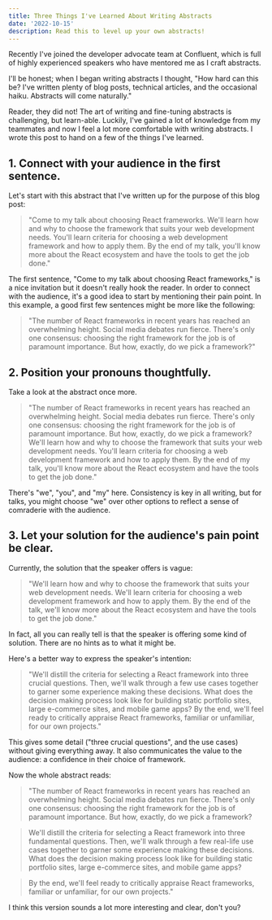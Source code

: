 ```yaml
---
title: Three Things I've Learned About Writing Abstracts
date: '2022-10-15'
description: Read this to level up your own abstracts!
---
```


Recently I've joined the developer advocate team at Confluent, which is full of highly experienced speakers who have mentored me as I craft abstracts.

I'll be honest; when I began writing abstracts I thought, "How hard can this be? I've written plenty of blog posts, technical articles, and the occasional haiku. Abstracts will come naturally."

Reader, they did not! The art of writing and fine-tuning abstracts is challenging, but learn-able. Luckily, I've gained a lot of knowledge from my teammates and now I feel a lot more comfortable with writing abstracts. I wrote this post to hand on a few of the things I've learned.  

## 1. Connect with your audience in the first sentence. 

Let's start with this abstract that I've written up for the purpose of this blog post: 

> "Come to my talk about choosing React frameworks. We'll learn how and why to choose the framework that suits your web development needs. You'll learn criteria for choosing a web development framework and how to apply them. By the end of my talk, you'll know more about the React ecosystem and have the tools to get the job done." 

The first sentence, "Come to my talk about choosing React frameworks," is a nice invitation but it doesn't really hook the reader. In order to connect with the audience, it's a good idea to start by mentioning their pain point. In this example, a good first few sentences might be more like the following:

> "The number of React frameworks in recent years has reached an overwhelming height. Social media debates run fierce. There's only one consensus: choosing the right framework for the job is of paramount importance. But how, exactly, do we pick a framework?" 


## 2. Position your pronouns thoughtfully. 

Take a look at the abstract once more. 

> "The number of React frameworks in recent years has reached an overwhelming height. Social media debates run fierce. There's only one consensus: choosing the right framework for the job is of paramount importance. But how, exactly, do we pick a framework? We'll learn how and why to choose the framework that suits your web development needs. You'll learn criteria for choosing a web development framework and how to apply them. By the end of my talk, you'll know more about the React ecosystem and have the tools to get the job done." 

There's "we", "you", and "my" here. Consistency is key in all writing, but for talks, you might choose "we" over other options to reflect a sense of comraderie with the audience. 

## 3. Let your solution for the audience's pain point be clear. 

Currently, the solution that the speaker offers is vague:

> "We'll learn how and why to choose the framework that suits your web development needs. We'll learn criteria for choosing a web development framework and how to apply them. By the end of the talk, we'll know more about the React ecosystem and have the tools to get the job done."

In fact, all you can really tell is that the speaker is offering some kind of solution. There are no hints as to what it might be. 

Here's a better way to express the speaker's intention:

> "We'll distill the criteria for selecting a React framework into three crucial questions. Then, we'll walk through a few use cases together to garner some experience making these decisions. What does the decision making process look like for building static portfolio sites, large e-commerce sites, and mobile game apps? By the end, we'll feel ready to critically appraise React frameworks, familiar or unfamiliar, for our own projects."

This gives some detail ("three crucial questions", and the use cases) without giving everything away. It also communicates the value to the audience: a confidence in their choice of framework.

Now the whole abstract reads: 

> "The number of React frameworks in recent years has reached an overwhelming height. Social media debates run fierce. There's only one consensus: choosing the right framework for the job is of paramount importance. But how, exactly, do we pick a framework? 

> We'll distill the criteria for selecting a React framework into three fundamental questions. Then, we'll walk through a few real-life use cases together to garner some experience making these decisions. What does the decision making process look like for building static portfolio sites, large e-commerce sites, and mobile game apps? 

> By the end, we'll feel ready to critically appraise React frameworks, familiar or unfamiliar, for our own projects."

I think this version sounds a lot more interesting and clear, don't you?
